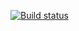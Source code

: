 [![Build status](https://ci.appveyor.com/api/projects/status/om3f0y5idu0raaqx?svg=true)](https://ci.appveyor.com/project/sergeyzlenskiy/map)
